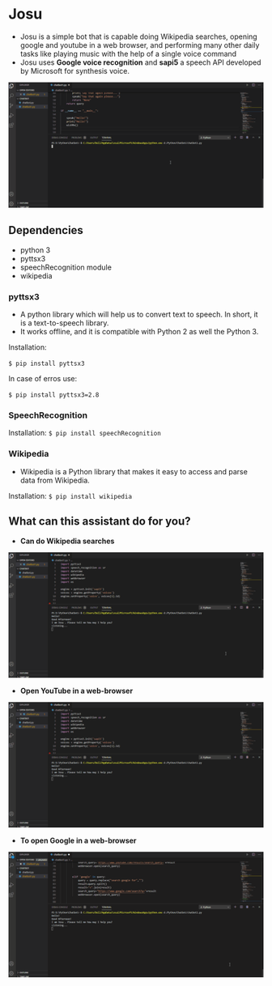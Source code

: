 
# Josu

- Josu is a simple bot that is capable doing Wikipedia searches, opening google and youtube in a web browser, and performing many other daily tasks like playing music with the help of a single voice command
- Josu uses **Google voice recognition** and **sapi5** a speech API developed by Microsoft for synthesis voice.


![alt text](https://github.com/Adityams06/Josu/blob/master/Chatbot/Josu1.gif)

## Dependencies

- python 3
- pyttsx3
- speechRecognition module
- wikipedia

### pyttsx3
    
- A python library which will help us to convert text to speech.   In short, it is a text-to-speech library.
- It works offline, and it is compatible with Python 2 as well     the  Python 3.

Installation:

`$ pip install pyttsx3`

In case of erros use:

`$ pip install pyttsx3=2.8`

### SpeechRecognition

Installation:
`$ pip install speechRecognition`

### Wikipedia

- Wikipedia is a Python library that makes it easy to access and   parse data from Wikipedia.

Installation:
`$ pip install wikipedia`


## What can this assistant do for you?


- **Can do Wikipedia searches**


![alt text](https://github.com/Adityams06/Josu/blob/master/Chatbot/Josu4.gif)

- **Open YouTube in a web-browser**


![alt text](https://github.com/Adityams06/Josu/blob/master/Chatbot/Josu3.gif)

- **To open Google in a web-browser**


![alt text](https://github.com/Adityams06/Josu/blob/master/Chatbot/Josu2.gif)












